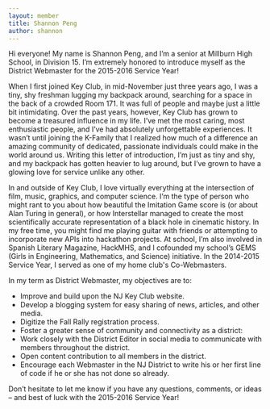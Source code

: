 ```yaml
---
layout: member
title: Shannon Peng
author: shannon
---
```


Hi everyone! My name is Shannon Peng, and I’m a senior at Millburn High School, in Division 15. I’m extremely honored to introduce myself as the District Webmaster for the 2015-2016 Service Year!

When I first joined Key Club, in mid-November just three years ago, I was a tiny, shy freshman lugging my backpack around, searching for a space in the back of a crowded Room 171. It was full of people and maybe just a little bit intimidating. Over the past years, however, Key Club has grown to become a treasured influence in my life. I’ve met the most caring, most enthusiastic people, and I’ve had absolutely unforgettable experiences. It wasn’t until joining the K-Family that I realized how much of a difference an amazing community of dedicated, passionate individuals could make in the world around us. Writing this letter of introduction, I’m just as tiny and shy, and my backpack has gotten heavier to lug around, but I’ve grown to have a glowing love for service unlike any other.

In and outside of Key Club, I love virtually everything at the intersection of film, music, graphics, and computer science. I’m the type of person who might rant to you about how beautiful the Imitation Game score is (or about Alan Turing in general), or how Interstellar managed to create the most scientifically accurate representation of a black hole in cinematic history. In my free time, you might find me playing guitar with friends or attempting to incorporate new APIs into hackathon projects. At school, I’m also involved in Spanish Literary Magazine, HackMHS, and I cofounded my school’s GEMS (Girls in Engineering, Mathematics, and Science) initiative. In the 2014-2015 Service Year, I served as one of my home club's Co-Webmasters.

In my term as District Webmaster, my objectives are to:

-	Improve and build upon the NJ Key Club website.
-	Develop a blogging system for easy sharing of news, articles, and other media. 
-	Digitize the Fall Rally registration process.
-	Foster a greater sense of community and connectivity as a district:
  - Work closely with the District Editor in social media to communicate with members throughout the district.
  - Open content contribution to all members in the district.
-	Encourage each Webmaster in the NJ District to write his or her first line of code if he or she has not done so already.

Don’t hesitate to let me know if you have any questions, comments, or ideas – and best of luck with the 2015-2016 Service Year!
